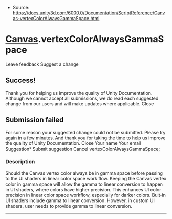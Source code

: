 * Source: https://docs.unity3d.com/6000.0/Documentation/ScriptReference/Canvas-vertexColorAlwaysGammaSpace.html

#  [Canvas](https://docs.unity3d.com/6000.0/Documentation/ScriptReference/Canvas.html).vertexColorAlwaysGammaSpace
Leave feedback
Suggest a change
## Success!
Thank you for helping us improve the quality of Unity Documentation. Although we cannot accept all submissions, we do read each suggested change from our users and will make updates where applicable.
Close
## Submission failed
For some reason your suggested change could not be submitted. Please <a>try again</a> in a few minutes. And thank you for taking the time to help us improve the quality of Unity Documentation.
Close
Your name Your email Suggestion* Submit suggestion
Cancel
vertexColorAlwaysGammaSpace; 
### Description
Should the Canvas vertex color always be in gamma space before passing to the UI shaders in linear color space work flow.
Keeping the Canvas vertex color in gamma space will allow the gamma to linear conversion to happen in UI shaders, where colors have higher precision. This enhances UI color precision in linear color space workflow, especially for darker colors. Buit-in UI shaders include gamma to linear conversion. However, in custom UI shaders, user needs to provide gamma to linear conversion. 
* * *
